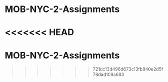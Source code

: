 # MOB-NYC-2-Assignments
<<<<<<< HEAD
=======
# MOB-NYC-2-Assignments
>>>>>>> 721dc13d496d673c13fb840e2d5f78dad109a683
